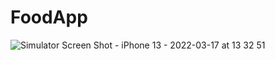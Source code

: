 # FoodApp



![Simulator Screen Shot - iPhone 13 - 2022-03-17 at 13 32 51](https://user-images.githubusercontent.com/68776490/158800164-7c094654-9531-43b4-bb32-237862d598a8.png)
